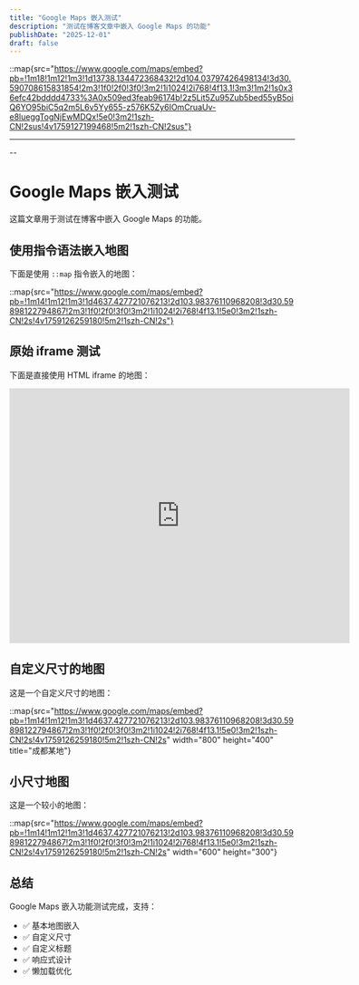 ```yaml
---
title: "Google Maps 嵌入测试"
description: "测试在博客文章中嵌入 Google Maps 的功能"
publishDate: "2025-12-01"
draft: false
---
```


<!-- 
<iframe src="https://www.google.com/maps/embed?pb=!1m18!1m12!1m3!1d13738.134472368432!2d104.03797426498134!3d30.590708615831854!2m3!1f0!2f0!3f0!3m2!1i1024!2i768!4f13.1!3m3!1m2!1s0x36efc42bdddd4733%3A0x509ed3feab96174b!2z5Lit5Zu95Zub5bed55yB5oiQ6YO95biC5q2m5L6v5Yy655-z576K5Zy6IOmCruaUv-e8lueggTogNjEwMDQx!5e0!3m2!1szh-CN!2sus!4v1759127199468!5m2!1szh-CN!2sus" width="600" height="450" style="border:0;" allowfullscreen="" loading="lazy" referrerpolicy="no-referrer-when-downgrade"></iframe> -->


::map{src="https://www.google.com/maps/embed?pb=!1m18!1m12!1m3!1d13738.134472368432!2d104.03797426498134!3d30.590708615831854!2m3!1f0!2f0!3f0!3m2!1i1024!2i768!4f13.1!3m3!1m2!1s0x36efc42bdddd4733%3A0x509ed3feab96174b!2z5Lit5Zu95Zub5bed55yB5oiQ6YO95biC5q2m5L6v5Yy655-z576K5Zy6IOmCruaUv-e8lueggTogNjEwMDQx!5e0!3m2!1szh-CN!2sus!4v1759127199468!5m2!1szh-CN!2sus"}


---
--



# Google Maps 嵌入测试

这篇文章用于测试在博客中嵌入 Google Maps 的功能。

## 使用指令语法嵌入地图

下面是使用 `::map` 指令嵌入的地图：

::map{src="https://www.google.com/maps/embed?pb=!1m14!1m12!1m3!1d4637.427721076213!2d103.98376110968208!3d30.59898122794867!2m3!1f0!2f0!3f0!3m2!1i1024!2i768!4f13.1!5e0!3m2!1szh-CN!2s!4v1759126259180!5m2!1szh-CN!2s"}

## 原始 iframe 测试

下面是直接使用 HTML iframe 的地图：

<iframe src="https://www.google.com/maps/embed?pb=!1m14!1m12!1m3!1d4637.427721076213!2d103.98376110968208!3d30.59898122794867!2m3!1f0!2f0!3f0!3m2!1i1024!2i768!4f13.1!5e0!3m2!1szh-CN!2s!4v1759126259180!5m2!1szh-CN!2s" width="600" height="450" style="border:0;" allowfullscreen="" loading="lazy" referrerpolicy="no-referrer-when-downgrade"></iframe>

## 自定义尺寸的地图

这是一个自定义尺寸的地图：

::map{src="https://www.google.com/maps/embed?pb=!1m14!1m12!1m3!1d4637.427721076213!2d103.98376110968208!3d30.59898122794867!2m3!1f0!2f0!3f0!3m2!1i1024!2i768!4f13.1!5e0!3m2!1szh-CN!2s!4v1759126259180!5m2!1szh-CN!2s" width="800" height="400" title="成都某地"}

## 小尺寸地图

这是一个较小的地图：

::map{src="https://www.google.com/maps/embed?pb=!1m14!1m12!1m3!1d4637.427721076213!2d103.98376110968208!3d30.59898122794867!2m3!1f0!2f0!3f0!3m2!1i1024!2i768!4f13.1!5e0!3m2!1szh-CN!2s!4v1759126259180!5m2!1szh-CN!2s" width="600" height="300"}

## 总结

Google Maps 嵌入功能测试完成，支持：

- ✅ 基本地图嵌入
- ✅ 自定义尺寸
- ✅ 自定义标题
- ✅ 响应式设计
- ✅ 懒加载优化
